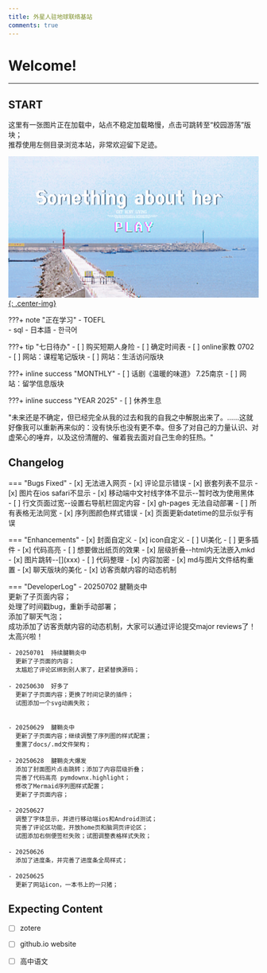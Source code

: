 ```yaml
---
title: 外星人驻地球联络基站
comments: true
---
```


# Welcome! 
---

## START
这里有一张图片正在加载中，站点不稳定加载略慢，点击可跳转至“校园游荡”版块；  
推荐使用左侧目录浏览本站，非常欢迎留下足迹。  

[![](pic/coverfig.jpg){: .center-img}](college/fore.md/)

???+ note "正在学习"
    - TOEFL   
    - sql
    - 日本語
    - 한극어

???+ tip "七日待办" 
    - [ ] 购买短期人身险 
    - [ ] 确定时间表
    - [ ] online家教 0702
    - [ ] 网站：课程笔记版块
    - [ ] 网站：生活访问版块

???+ inline success "MONTHLY"
    - [ ] 话剧《温暖的味道》 7.25南京
    - [ ] 网站：留学信息版块
    
???+ inline success "YEAR 2025"
    - [ ] 休养生息


"未来还是不确定，但已经完全从我的过去和我的自我之中解脱出来了。……这就好像我可以重新再来似的：没有快乐也没有更不幸。但多了对自己的力量认识、对虚荣心的唾弃，以及这份清醒的、催着我去面对自己生命的狂热。"


## Changelog

=== "Bugs Fixed"
    - [x] 无法进入网页
    - [x] 评论显示错误
    - [x] 嵌套列表不显示
    - [x] 图片在ios safari不显示
    - [x] 移动端中文衬线字体不显示--暂时改为使用黑体
    - [ ] 行文页面过宽--设置右导航栏固定内容
    - [x] gh-pages 无法自动部署
    - [ ] 所有表格无法同宽
    - [x] 序列图颜色样式错误
    - [x] 页面更新datetime的显示似乎有误

=== "Enhancements"
    - [x] 封面自定义
    - [x] icon自定义
    - [ ] UI美化
    - [ ] 更多插件
    - [x] 代码高亮
    - [ ] 想要做出纸页的效果
    - [x] 层级折叠--html内无法嵌入mkd
    - [x] 图片跳转--[![]()](xxx\)
    - [ ] 代码整理
    - [x] 内容加密
    - [x] md与图片文件结构重置
    - [x] 聊天版块的美化
    - [x] 访客贡献内容的动态机制


=== "DeveloperLog" 
    - 20250702  腱鞘炎中  
      更新了子页面内容；   
      处理了时间戳bug，重新手动部署；  
      添加了聊天气泡；  
      成功添加了访客贡献内容的动态机制，大家可以通过评论提交major reviews了！太高兴啦！     

    - 20250701  持续腱鞘炎中  
      更新了子页面的内容；   
      太尴尬了评论区绑到别人家了，赶紧替换源码；  

    - 20250630  好多了  
      更新了子页面内容；更换了时间记录的插件；  
      试图添加一个svg动画失败；     
       

    - 20250629  腱鞘炎中      
      更新了子页面内容；继续调整了序列图的样式配置；   
      重置了docs/.md文件架构；
     
    - 20250628  腱鞘炎大爆发    
      添加了封面图片点击跳转；添加了内容层级折叠；  
      完善了代码高亮 pymdownx.highlight；  
      修改了Mermaid序列图样式配置；   
      更新了子页面内容；     
          
    - 20250627  
      调整了字体显示，并进行移动端ios和Android测试； 
      完善了评论区功能，开放home页和脑洞页评论区；  
      试图添加右侧便签栏失败；试图调整表格样式失败；

    - 20250626  
      添加了进度条，并完善了进度条全局样式；  

    - 20250625   
      更新了网站icon，一本书上的一只猪；



       
 

## Expecting Content
- [ ] zotere
- [ ] github.io website
- [ ] 高中语文

